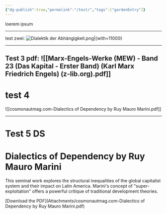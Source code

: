 ```yaml
---
{"dg-publish":true,"permalink":"/test/","tags":["gardenEntry"]}
---
```


loerem ipsum
___
test zwei:
![Dialektik der Abhängigkeit.png|{with=11000}](/img/user/Dialektik%20der%20Abh%C3%A4ngigkeit.png) 

---
Test 3
pdf:
![[Marx-Engels-Werke (MEW) - Band 23 (Das Kapital - Erster Band) (Karl Marx Friedrich Engels) (z-lib.org).pdf]]
---
# test 4
![[cosmonautmag.com-Dialectics of Dependency by Ruy Mauro Marini.pdf]]

----
# Test 5 DS
# Dialectics of Dependency by Ruy Mauro Marini

This seminal work explores the structural inequalities of the global capitalist system and their impact on Latin America. Marini's concept of "super-exploitation" offers a powerful critique of traditional development theories.

[Download the PDF](Attachments/cosmonautmag.com-Dialectics of Dependency by Ruy Mauro Marini.pdf)
